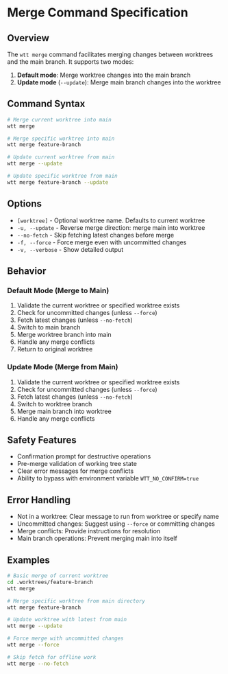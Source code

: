 # Merge Command Specification

## Overview

The `wtt merge` command facilitates merging changes between worktrees and the main branch. It supports two modes:
1. **Default mode**: Merge worktree changes into the main branch
2. **Update mode** (`--update`): Merge main branch changes into the worktree

## Command Syntax

```bash
# Merge current worktree into main
wtt merge

# Merge specific worktree into main
wtt merge feature-branch

# Update current worktree from main
wtt merge --update

# Update specific worktree from main
wtt merge feature-branch --update
```

## Options

- `[worktree]` - Optional worktree name. Defaults to current worktree
- `-u, --update` - Reverse merge direction: merge main into worktree
- `--no-fetch` - Skip fetching latest changes before merge
- `-f, --force` - Force merge even with uncommitted changes
- `-v, --verbose` - Show detailed output

## Behavior

### Default Mode (Merge to Main)

1. Validate the current worktree or specified worktree exists
2. Check for uncommitted changes (unless `--force`)
3. Fetch latest changes (unless `--no-fetch`)
4. Switch to main branch
5. Merge worktree branch into main
6. Handle any merge conflicts
7. Return to original worktree

### Update Mode (Merge from Main)

1. Validate the current worktree or specified worktree exists
2. Check for uncommitted changes (unless `--force`)
3. Fetch latest changes (unless `--no-fetch`)
4. Switch to worktree branch
5. Merge main branch into worktree
6. Handle any merge conflicts

## Safety Features

- Confirmation prompt for destructive operations
- Pre-merge validation of working tree state
- Clear error messages for merge conflicts
- Ability to bypass with environment variable `WTT_NO_CONFIRM=true`

## Error Handling

- Not in a worktree: Clear message to run from worktree or specify name
- Uncommitted changes: Suggest using `--force` or committing changes
- Merge conflicts: Provide instructions for resolution
- Main branch operations: Prevent merging main into itself

## Examples

```bash
# Basic merge of current worktree
cd .worktrees/feature-branch
wtt merge

# Merge specific worktree from main directory
wtt merge feature-branch

# Update worktree with latest from main
wtt merge --update

# Force merge with uncommitted changes
wtt merge --force

# Skip fetch for offline work
wtt merge --no-fetch
```